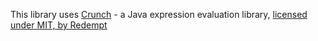 This library uses [Crunch](https://github.com/boxbeam/Crunch) - a Java expression evaluation library,
[licensed under MIT, by Redempt](https://github.com/boxbeam/Crunch/blob/master/LICENSE)